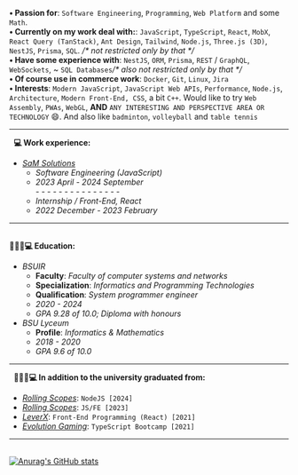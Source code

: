 <!-- ### Hi there 👋 -->

<!--
**user-of-github/user-of-github** is a ✨ _special_ ✨ repository because its `README.md` (this file) appears on your GitHub profile.

Here are some ideas to get you started:

- 🔭 I’m currently working on ...
- 🌱 I’m currently learning ...
- 👯 I’m looking to collaborate on ...
- 🤔 I’m looking for help with ...
- 💬 Ask me about ...
- 📫 How to reach me: ...
- 😄 Pronouns: ...
- ⚡ Fun fact: ...
-->
**• Passion for**: `Software Engineering`, `Programming`, `Web Platform` and some `Math`.   
**• Currently on my work deal with:**:  `JavaScript`, `TypeScript`, `React`, `MobX`, `React Query (TanStack)`, `Ant Design`, `Tailwind`, `Node.js`, `Three.js (3D)`, `NestJS`,   `Prisma`, `SQL`.  _/* not restricted only by that */_  
**• Have some experience with**: `NestJS`, `ORM`, `Prisma`, `REST` / `GraphQL`, `WebSockets`, ~ `SQL Databases`_/* also not restricted only by that */_      
**• Of course use in commerce work**: `Docker`, `Git`, `Linux`, `Jira`   
**• Interests**: `Modern JavaScript`, `JavaScript Web APIs`, `Performance`, `Node.js`, `Architecture`, `Modern Front-End, CSS`, a bit `C++`. Would like to try `Web Assembly`, `PWAs`, `WebGL`, **AND** `ANY INTERESTING AND PERSPECTIVE AREA OR TECHNOLOGY` 😄. And also like `badminton`, `volleyball` and `table tennis`   
___   
&nbsp;
**💻 Work experience:**  
- *[SaM Solutions](https://www.sam-solutions.com/)*
  - *Software Engineering (JavaScript)*
  - *2023 April - 2024 September*  
  -&nbsp;-&nbsp;-&nbsp;-&nbsp;-&nbsp;-&nbsp;-&nbsp;-&nbsp;-&nbsp;-&nbsp;-&nbsp;-&nbsp;-&nbsp;-&nbsp;- 
  - *Internship / Front-End, React*
  - *2022 December - 2023 February*
___   
&nbsp;   
**👨🏻‍🎓💻 Education:**  
- *BSUIR* 
  - **Faculty**: *Faculty of computer systems and networks*
  - **Specialization**: *Informatics and Programming Technologies*
  - **Qualification**: *System programmer engineer*
  - *2020 - 2024*
  - *GPA 9.28 of 10.0;  Diploma with honours*
- *BSU Lyceum*
  - **Profile**: *Informatics & Mathematics*
  - *2018 - 2020*
  - *GPA 9.6 of 10.0*
___  
&nbsp; 
**👨🏻‍🎓💻 In addition to the university graduated from:**  
- *[Rolling Scopes](https://rs.school/)*: `NodeJS [2024]`
- *[Rolling Scopes](https://rs.school/)*: `JS/FE [2023]`
- *[LeverX](https://leverx.com/)*: `Front-End Programming (React) [2021]`
- *[Evolution Gaming](https://www.evolution.com/)*: `TypeScript Bootcamp [2021]`
___  
&nbsp;  
[![Anurag's GitHub stats](https://github-readme-stats.vercel.app/api?username=user-of-github&count_private=true&theme=graywhite&hide_rank=true)](https://github.com/anuraghazra/github-readme-stats)

<!--
[![Top Langs](https://github-readme-stats.vercel.app/api/top-langs/?username=user-of-github&layout=compact&count_private=true&theme=graywhite)](https://github.com/anuraghazra/github-readme-stats) 
-->
